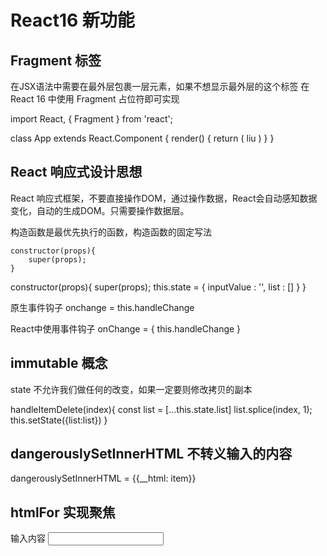 # React16 新功能

## Fragment 标签
在JSX语法中需要在最外层包裹一层元素，如果不想显示最外层的这个标签
在React 16 中使用 Fragment 占位符即可实现

import React, { Fragment } from 'react';

class App extends React.Component {
	render() {
		return (
			<Fragment>
				liu
			</Fragment>
		)
	}
}

## React 响应式设计思想
React 响应式框架，不要直接操作DOM，通过操作数据，React会自动感知数据变化，自动的生成DOM。只需要操作数据层。

构造函数是最优先执行的函数，构造函数的固定写法
```
constructor(props){
	super(props);
}
```

constructor(props){
	super(props);
	this.state = {
		inputValue : '',
		list : []
	}
}

原生事件钩子
onchange = this.handleChange

React中使用事件钩子
onChange = { this.handleChange }

## immutable 概念
state 不允许我们做任何的改变，如果一定要则修改拷贝的副本

handleItemDelete(index){
	const list = [...this.state.list]
	list.splice(index, 1);
	this.setState({list:list})
}

## dangerouslySetInnerHTML 不转义输入的内容
dangerouslySetInnerHTML = {{__html: item}}

## htmlFor 实现聚焦 
<label htmlFor="insertArea">输入内容</label>
<input id="insertArea" onChange={this.handleInputChange.bind(this)}/>

